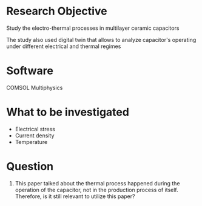 # Research Objective
Study the electro-thermal processes in multilayer ceramic capacitors

The study also used digital twin that allows to analyze capacitor's operating under different electrical and thermal regimes
# Software
COMSOL Multiphysics

# What to be investigated
- Electrical stress
- Current density
- Temperature

# Question
1. This paper talked about the thermal process happened during the operation of the capacitor, not in the production process of itself. Therefore, is it still relevant to utilize this paper?
